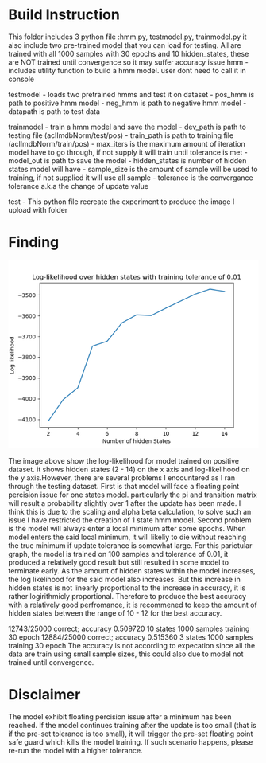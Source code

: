 # Build Instruction 
This folder includes 3 python file :hmm.py, testmodel.py, trainmodel.py
it also include two pre-trained model that you can load for testing. All are trained with all 1000 samples with 30 epochs and 10 hidden_states, these are NOT trained until convergence so it may suffer accuracy issue
hmm
    - includes utility function to build a hmm model. user dont need to call it in console

testmodel
    - loads two pretrained hmms and test it on dataset
    - pos_hmm is path to positive hmm model
    - neg_hmm is path to negative hmm model
    - datapath is path to test data

trainmodel
    - train a hmm model and save the model
    - dev_path is path to testing file (aclImdbNorm/test/pos)
    - train_path is path to training file (aclImdbNorm/train/pos)
    - max_iters is the maximum amount of iteration model have to go through, if not supply it will train until tolerance is met
    - model_out is path to save the model
    - hidden_states is number of hidden states model will have
    - sample_size is the amount of sample will be used to training, if not supplied it will use all sample
    - tolerance is the convergance tolerance a.k.a the change of update value

test
    - This python file recreate the experiment to produce the image I upload with folder

# Finding

![Finding](answer_1.PNG)

The image above show the log-likelihood for model trained on positive dataset. it shows hidden states (2 - 14) on the x axis and log-likelihood on the y axis.However, there are several problems I encountered as I ran through the testing dataset.
First is that model will face a floating point percision issue for one states model. particularly the pi and transition matrix will result a probability slightly over 1 after the update has been made. I think this is due to the scaling and alpha beta calculation, to solve such an issue I have restricted the creation of 1 state hmm model.
Second problem is the model will always enter a local minimum after some epochs. When model enters the said local minimum, it will likeliy to die without reaching the true minimum if update tolerance is somewhat large. For this parictular graph, the model is trained on 100 samples and tolerance of 0.01, it produced a relatively good result but still resulted in some model to terminate early.
As the amount of hidden states within the model increases, the log likelihood for the said model also increases. But this increase in hidden states is not linearly proportional to the increase in accuracy, it is rather logirithmicly proportional. Therefore to produce the best accuracy with a relatively good perfromance, it is recommened to keep the amount of hidden states between the range of 10 - 12 for the best accuracy. 

12743/25000 correct; accuracy 0.509720 10 states 1000 samples training 30 epoch
12884/25000 correct; accuracy 0.515360 3 states 1000 samples training 30 epoch
The accuracy is not according to expecation since all the data are train using small sample sizes, this could also due to model not trained until convergence.
# Disclaimer

The model exhibit floating percision issue after a minimum has been reached. If the model continues training after the update is too small (that is if the pre-set tolerance is too small), it will trigger the pre-set floating point safe guard which kills the model training. If such scenario happens, please re-run the model with a higher tolerance. 